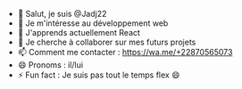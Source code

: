 - 👋 Salut, je suis @Jadj22
- 👀 Je m'intéresse au développement web
- 🌱 J'apprends actuellement React
- 💞️ Je cherche à collaborer sur mes futurs projets
- 📫 Comment me contacter : https://wa.me/+22870565073
- 😄 Pronoms : il/lui
- ⚡ Fun fact : Je suis pas tout le temps flex 😄

<!---
Jadj22/Jadj22 est un dépôt ✨ spécial ✨ parce que son `README.md` (ce fichier) apparaît sur votre profil GitHub.
Vous pouvez cliquer sur le lien Aperçu pour voir vos modifications.
--->

